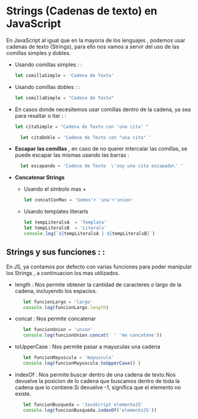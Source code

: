 # Strings (Cadenas de texto) en JavaScript 

En JavaScript al igual que en la mayoria de los lenguajes , podemos usar cadenas de texto (Strings), para ello nos vamos a servir del uso de las comillas simples y dobles.

- Usando comillas simples : :

    ```javascript
    let comillaSimple = 'Cadena de Texto'
    ``` 

- Usando comillas dobles : :
 
    ```javascript
    let comillaDimple = "Cadena de Texto"
    ```
- En casos donde necesitemos usar comillas dentro de la cadena, ya sea para resaltar o itar : :

    ```javascript
    let citaSimple = "Cadena de Texto con 'una cita' "
    ```

  ```javascript
    let citaDoble = 'Cadena de Texto con "una cita" '
    ```
- **Escapar las comillas** ,  en caso de no querer intercalar las comillas, se puede escapar las mismas usando las barras : 

  ```javascript
    let escapando = 'Cadena de Texto  \'soy una cita escapada\' '
    ``` 

- **Concatenar Strings**
    
    - Usando el simbolo mas + 
        ```javascript
        let concatConMas = 'Somos'+ 'una'+'union'
        ```
    - Usando templates literarls

        ```javascript
        let tempLiteralsA  = 'Template'
        let tempLiteralsB  = 'Literals'
        console.log(`${tempLiteralsA } ${tempLiteralsB}`)

        ```


## Strings y sus funciones : : 

En JS, ya contamos por defecto con varias funciones para poder manipular los Strings , a continuacion los mas utilizados. 

- length : Nos permite obtener la cantidad de caracteres o largo de la cadena, incluyendo los espacios.
     ```javascript
        let funcionLargo = 'largo'
        console.log(funcionLargo.length) 
    ```

- concat : Nos permite concatenar
     ```javascript
        let funcionUnion = 'union'
        console.log(funcionUnion.concat(' ' 'me concatene')) 
    ```
- toUpperCase : Nos permite pasar a mayuculas una cadena
     ```javascript
        let funcionMayuscula = 'mayuscula'
        console.log(funcionMayuscula.toUpperCase() ) 
    ```

- indexOf : Nos permite buscar dentro de una cadena de texto.Nos devuelve la posicion de lo cadena que buscamos dentro de toda la cadena que lo contiene.Si devuelve -1, significa que el elemento no existe.
     ```javascript
        let funcionBusqueda = 'JavaScript elementoJS'
        console.log(funcionBusqueda.indexOf('elementoJS')) 
    ```
